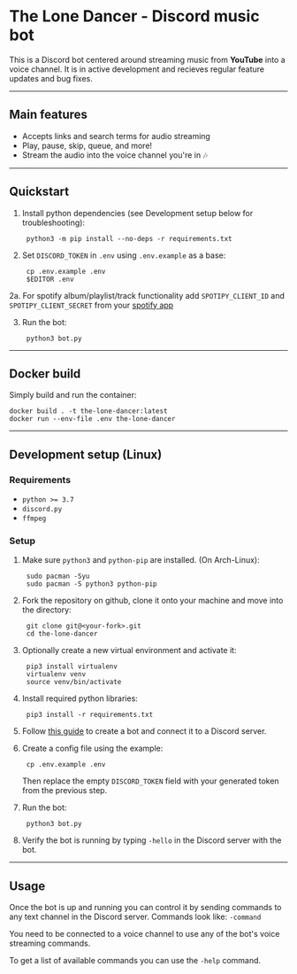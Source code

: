 # The Lone Dancer - Discord music bot

This is a Discord bot centered around streaming music from **YouTube** into a voice channel. It is in active development and recieves regular feature updates and bug fixes.

---
## Main features
- Accepts links and search terms for audio streaming
- Play, pause, skip, queue, and more!
- Stream the audio into the voice channel you're in 🎶

---
## Quickstart
1. Install python dependencies (see Development setup below for troubleshooting):
		
		python3 -m pip install --no-deps -r requirements.txt

2. Set `DISCORD_TOKEN` in `.env` using `.env.example` as a base:

		cp .env.example .env
		$EDITOR .env

2a. For spotify album/playlist/track functionality add `SPOTIPY_CLIENT_ID` and `SPOTIPY_CLIENT_SECRET` from your [spotify app](https://developer.spotify.com/dashboard/)

3. Run the bot:
		
		python3 bot.py

---
## Docker build
Simply build and run the container:

	docker build . -t the-lone-dancer:latest
	docker run --env-file .env the-lone-dancer

---
## Development setup (Linux)
### Requirements
- `python >= 3.7`
- `discord.py`
- `ffmpeg`

### Setup
1. Make sure `python3` and `python-pip` are installed. (On Arch-Linux):
		
		sudo pacman -Syu
		sudo pacman -S python3 python-pip
2. Fork the repository on github, clone it onto your machine and move into the directory:
	
		git clone git@<your-fork>.git
		cd the-lone-dancer
3. Optionally create a new virtual environment and activate it:

		pip3 install virtualenv
		virtualenv venv
		source venv/bin/activate
4. Install required python libraries:

		pip3 install -r requirements.txt
5. Follow [this guide](https://discordpy.readthedocs.io/en/stable/discord.html) to create a bot and connect it to a Discord server.
6. Create a config file using the example:
		
		cp .env.example .env
	Then replace the empty `DISCORD_TOKEN` field with your generated token from the previous step.
7. Run the bot:

		python3 bot.py
8. Verify the bot is running by typing `-hello` in the Discord server with the bot.

---
## Usage

Once the bot is up and running you can control it by sending commands to any text channel in the Discord server. Commands look like: `-command`

You need to be connected to a voice channel to use any of the bot's voice streaming commands.

To get a list of available commands you can use the `-help` command.
